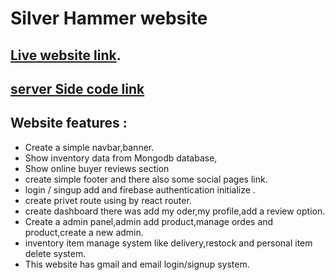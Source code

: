 # Silver Hammer website

## [Live website link](https://silver-hammer-bf1a6.web.app/).
## [server Side code link](https://github.com/DaloarHossan/silver-hammer-server)

## Website features :
- Create a simple navbar,banner.
- Show inventory data from Mongodb database,
- Show online buyer reviews section 
- create simple footer and there also some social pages link.
- login / singup add and firebase authentication initialize .
- create privet route using by react router.
- create dashboard there was add my oder,my profile,add a review option.
- Create a admin panel,admin add product,manage ordes and product,create a new admin.
- inventory item manage system like delivery,restock and personal item delete system.
- This website has gmail and email login/signup system.


